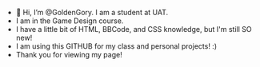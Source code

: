 - 👋 Hi, I’m @GoldenGory. I am a student at UAT.
- I am in the Game Design course.
- I have a little bit of HTML, BBCode, and CSS knowledge, but I'm still SO new!
- I am using this GITHUB for my class and personal projects! :)
- Thank you for viewing my page!
